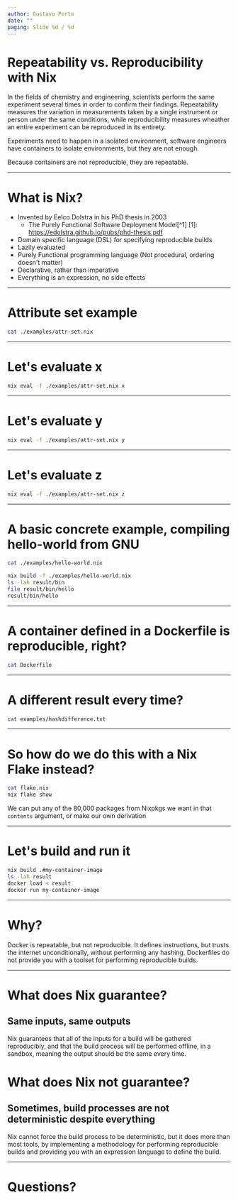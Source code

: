 ```yaml
---
author: Gustavo Porto
date: ""
paging: Slide %d / %d
---
```


# Repeatability vs. Reproducibility with Nix

In the fields of chemistry and engineering, scientists perform the same
experiment several times in order to confirm their findings.
Repeatability measures the variation in measurements taken by a single instrument
or person under the same conditions, while reproducibility measures wheather
an entire experiment can be reproduced in its entirety.

Experiments need to happen in a isolated environment, software engineers
have containers to isolate environments, but they are not enough.

Because containers are not reproducible, they are repeatable.

---

# What is Nix?

- Invented by Eelco Dolstra in his PhD thesis in 2003
  - The Purely Functional Software Deployment Model[^1]
  [1]: https://edolstra.github.io/pubs/phd-thesis.pdf
- Domain specific language (DSL) for specifying reproducible builds
- Lazily evaluated
- Purely Functional programming language (Not procedural, ordering doesn't matter)
- Declarative, rather than imperative
- Everything is an expression, no side effects

---

# Attribute set example

```bash
cat ./examples/attr-set.nix
```

---

# Let's evaluate x

```bash
nix eval -f ./examples/attr-set.nix x
```

---

# Let's evaluate y


```bash
nix eval -f ./examples/attr-set.nix y
```

---

# Let's evaluate z

```bash
nix eval -f ./examples/attr-set.nix z
```

---

# A basic concrete example, compiling hello-world from GNU

```bash
cat ./examples/hello-world.nix
```

```bash
nix build -f ./examples/hello-world.nix
ls -lah result/bin
file result/bin/hello
result/bin/hello
```
---

# A container defined in a Dockerfile is reproducible, right?

```bash
cat Dockerfile
```
---

# A different result every time?

```bash
cat examples/hashdifference.txt
```

---

# So how do we do this with a Nix Flake instead?

```bash
cat flake.nix
nix flake show
```

We can put any of the 80,000 packages from Nixpkgs we want in that `contents`
argument, or make our own derivation

---

# Let's build and run it

```bash
nix build .#my-container-image
ls -lah result
docker load < result
docker run my-container-image
```

---

# Why?

Docker is repeatable, but not reproducible. It defines instructions, but trusts
the internet unconditionally, without performing any hashing. Dockerfiles do not
provide you with a toolset for performing reproducible builds.

---

# What does Nix guarantee?

## Same inputs, same outputs

Nix guarantees that all of the inputs for a build will be gathered reproducibly,
and that the build process will be performed offline, in a sandbox, meaning the
output should be the same every time.

# What does Nix not guarantee?

## Sometimes, build processes are not deterministic despite everything

Nix cannot force the build process to be deterministic, but it does more than
most tools, by implementing a methodology for performing reproducible builds and
providing you with an expression language to define the build.

---

# Questions?

